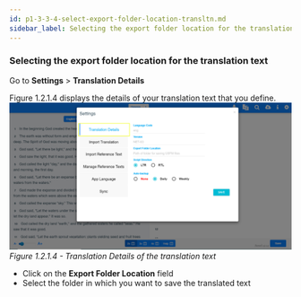 ```yaml
---
id: p1-3-3-4-select-export-folder-location-transltn.md
sidebar_label: Selecting the export folder location for the translation text
---
```


### Selecting the export folder location for the translation text

Go to **Settings** > **Translation Details**

Figure 1.2.1.4 displays the details of your translation text that you define.
![alt text](../../../../../../static/AutographaLiveImages/Getting_Started/translation-details-fig-1.2.1.4.jpg 'Translation Details of the translation text')
_Figure 1.2.1.4 - Translation Details of the translation text_

-   Click on the **Export Folder Location** field
-   Select the folder in which you want to save the translated text
